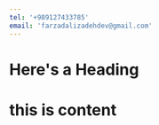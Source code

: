 ```yaml
---
tel: '+989127433785'
email: 'farzadalizadehdev@gmail.com'
---
```

# Here's a Heading

# this is content